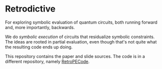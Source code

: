# Retrodictive
For exploring symbolic evaluation of quantum circuits, both running forward and, more importantly, backwards.

We do *symbolic execution* of circuits that residualize symbolic constraints. The ideas are rooted
in partial evaluation, even though that's not quite what the resulting code ends up doing.

This repository contains the paper and slide sources. The code is in a different repository, namely [RetroPECode](https://github.com/JacquesCarette/RetroPECode).
